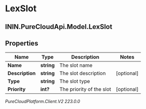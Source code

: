 # LexSlot

## ININ.PureCloudApi.Model.LexSlot

## Properties

|Name | Type | Description | Notes|
|------------ | ------------- | ------------- | -------------|
| **Name** | **string** | The slot name | |
| **Description** | **string** | The slot description | [optional] |
| **Type** | **string** | The slot type | |
| **Priority** | **int?** | The priority of the slot | [optional] |



_PureCloudPlatform.Client.V2 223.0.0_
